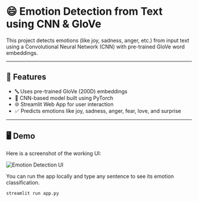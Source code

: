 # 😄 Emotion Detection from Text using CNN & GloVe

This project detects emotions (like joy, sadness, anger, etc.) from input text using a Convolutional Neural Network (CNN) with pre-trained GloVe word embeddings.

---

## 📌 Features

- 🔤 Uses pre-trained GloVe (200D) embeddings
- 🧠 CNN-based model built using PyTorch
- 🌐 Streamlit Web App for user interaction
- ✅ Predicts emotions like joy, sadness, anger, fear, love, and surprise

---

## 🖥️ Demo
Here is a screenshot of the working UI:

![Emotion Detection UI](assets/emotion-detection-image.png)

You can run the app locally and type any sentence to see its emotion classification.

```bash
streamlit run app.py
